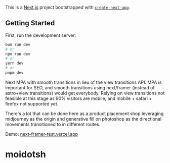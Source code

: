 This is a [Next.js](https://nextjs.org/) project bootstrapped with [`create-next-app`](https://github.com/vercel/next.js/tree/canary/packages/create-next-app).

## Getting Started

First, run the development server:

```bash
bun run dev
# or
npm run dev
# or
yarn dev
# or
pnpm dev
```

Next MPA with smooth transitions in lieu of the view transitions API. MPA is important for SEO, and smooth transitions using next/framer (instead of astro+view transitions) would get everybody. Relying on view transitions not feasible at this stage as 90% visitors are mobile, and mobile + safari + firefox not supported yet. 

There's a lot that can be done here as a product placement shop leveraging midjourney as the origin and generative fill on photoshop as the directional movements transitioned to in different routes.

Demo:  [next-framer-test.vercel.app](https://next-framer-test.vercel.app)
# moidotsh
